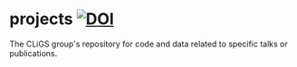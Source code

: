 # projects [![DOI](https://zenodo.org/badge/42662737.svg)](https://zenodo.org/badge/latestdoi/42662737)

The CLiGS group's repository for code and data related to specific talks or publications.
